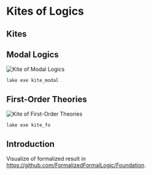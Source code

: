 # Kites of Logics

## Kites 

## Modal Logics

![Kite of Modal Logics](https://FormalizedFormalLogic.github.io/LogicsKite/modal.png)

```
lake exe kite_modal
```

## First-Order Theories

![Kite of First-Order Theories](https://FormalizedFormalLogic.github.io/LogicsKite/FO.png)

```
lake exe kite_fo
```

## Introduction

Visualize of formalized result in https://github.com/FormalizedFormalLogic/Foundation.